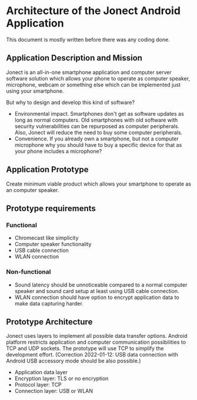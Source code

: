 # Architecture of the Jonect Android Application

This document is mostly written before there was any coding done.

## Application Description and Mission

Jonect is an all-in-one smartphone application and computer server software
solution which allows your phone to operate as computer speaker,
microphone, webcam or something else which can be implemented just using
your smartphone.

But why to design and develop this kind of software?

* Environmental impact. Smartphones don't get as software updates as long as
normal computers. Old smartphones with old software with security
vulnerabilities can be repurposed as computer peripherals.
Also, Jonect will reduce the need to buy some computer peripherals.
* Convenience. If you already own a smartphone, but not a computer
microphone why you should have to buy a specific device for that as your
phone includes a microphone?

## Application Prototype

Create minimum viable product which allows your smartphone to operate as an
computer speaker.

## Prototype requirements

### Functional

* Chromecast like simplicity
* Computer speaker functionality
* USB cable connection
* WLAN connection

### Non-functional

* Sound latency should be unnoticeable compared to a normal computer
speaker and sound card setup at least using USB cable connection.
* WLAN connection should have option to encrypt application data to make
data capturing harder.

## Prototype Architecture

Jonect uses layers to implement all possible data transfer options. Android
platform restricts application and computer communication possibilities to TCP
and UDP sockets. The prototype will use TCP to simplify the development effort.
(Correction 2022-01-12: USB data connection with Android USB accessory mode
should be also possible.)

* Application data layer
* Encryption layer: TLS or no encryption
* Protocol layer: TCP
* Connection layer: USB or WLAN
